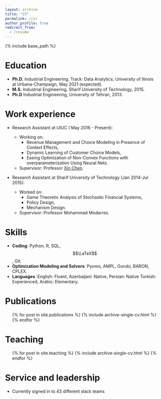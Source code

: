 ```yaml
---
layout: archive
title: "CV"
permalink: /cv/
author_profile: true
redirect_from:
  - /resume
---
```


{% include base_path %}

Education
======
* **Ph.D.** Industrial Engineering; Track: Data Analytics; University of Ilinois at Urbana-Champaign, May 2021 (expected).
* **M.S.** Industrial Engineering, Sharif University of Technology, 2015.
* **Ph.D** Industrial Engineering, University of Tehran, 2013.

Work experience
======
* Research Assistant at UIUC ( May 2016 - Present):
  *  Working on:
     * Revenue Management and Choice Modeling in Presence of Context Effects,
     * Dynamic Learning of Customer Choice Models,
     * Easing Optimization of Non-Convex Functions with overparameterization Using Neural Nets.
  * Supervisor: Professor [Xin Chen](https://ise.illinois.edu/directory/profile/xinchen).

* Research Assistant at Sharif University of Technology (Jan 2014-Jul 2015):
  * Worked on:
    * Game Theoretic Analysis of Stochastic Financial Systems,
    * Policy Design,
    * Mechanism Design.
  * Supervisor: Professor Mohammad Modarres.
  
Skills
======
* **Coding**: Python, R, SQL, $$\LaTeX$$,  Git.  
* **Optimization Modeling and Solvers**: Pyomo, AMPL, Gurobi, BARON, CPLEX.
* **Languages** :English: Fluent, Azerbaijani: Native, Persian: Native Turkish: Experienced, Arabic: Elementary.

Publications
======
  <ul>{% for post in site.publications %}
    {% include archive-single-cv.html %}
  {% endfor %}</ul>
  
  
Teaching
======
  <ul>{% for post in site.teaching %}
    {% include archive-single-cv.html %}
  {% endfor %}</ul>
  
Service and leadership
======
* Currently signed in to 43 different slack teams
